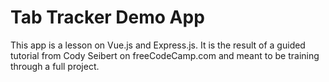 # Tab Tracker Demo App
This app is a lesson on Vue.js and Express.js. It is the result of a guided tutorial from Cody Seibert on freeCodeCamp.com and meant to be training through a full project.
